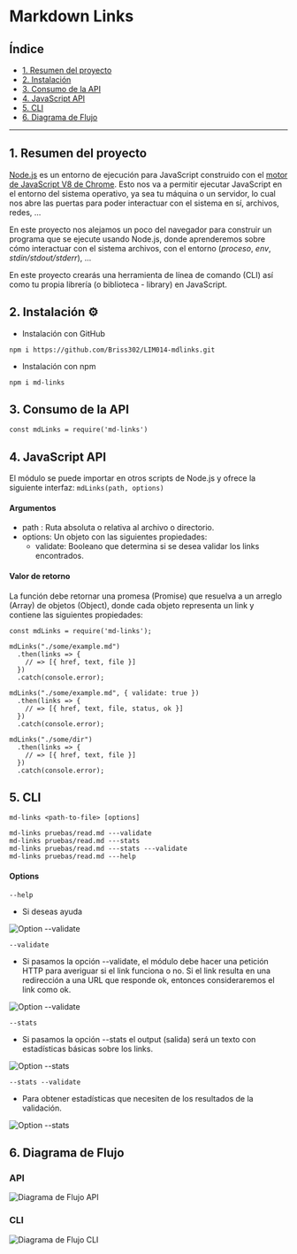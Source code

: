 # Markdown Links

## Índice

- [1. Resumen del proyecto](#1-Resumen-del-proyecto)
- [2. Instalación](#2-Instalación)
- [3. Consumo de la API](#3-Consumo-de-la-API)
- [4. JavaScript API](#4-JavaScript-API)
- [5. CLI](#5-CLI)
- [6. Diagrama de Flujo](#3-Diagrama-de-Flujo)

---

## 1. Resumen del proyecto

[Node.js](https://nodejs.org/es/) es un entorno de ejecución para JavaScript
construido con el [motor de JavaScript V8 de Chrome](https://developers.google.com/v8/).
Esto nos va a permitir ejecutar JavaScript en el entorno del sistema operativo,
ya sea tu máquina o un servidor, lo cual nos abre las puertas para poder
interactuar con el sistema en sí, archivos, redes, ...

En este proyecto nos alejamos un poco del navegador para construir un programa
que se ejecute usando Node.js, donde aprenderemos sobre cómo interactuar con el
sistema archivos, con el entorno (_proceso_, _env_, _stdin/stdout/stderr_), ...

En este proyecto crearás una herramienta de línea de comando (CLI) así como tu
propia librería (o biblioteca - library) en JavaScript.

## 2. Instalación ⚙️
- Instalación con GitHub
```
npm i https://github.com/Briss302/LIM014-mdlinks.git
```
- Instalación con npm
```
npm i md-links
```

## 3. Consumo de la API
```
const mdLinks = require('md-links')
```

## 4. JavaScript API
El módulo se puede importar en otros scripts de Node.js y ofrece la siguiente interfaz:
` mdLinks(path, options) `
#### Argumentos
- path : Ruta absoluta o relativa al archivo o directorio.
- options: Un objeto con las siguientes propiedades:
  - validate: Booleano que determina si se desea validar los links encontrados.

#### Valor de retorno

La función debe retornar una promesa (Promise) que resuelva a un arreglo (Array) de objetos (Object), donde cada objeto representa un link y contiene las siguientes propiedades:

```
const mdLinks = require('md-links');

mdLinks("./some/example.md")
  .then(links => {
    // => [{ href, text, file }]
  })
  .catch(console.error);

mdLinks("./some/example.md", { validate: true })
  .then(links => {
    // => [{ href, text, file, status, ok }]
  })
  .catch(console.error);

mdLinks("./some/dir")
  .then(links => {
    // => [{ href, text, file }]
  })
  .catch(console.error);
```
## 5. CLI 
` md-links <path-to-file> [options] `

```
md-links pruebas/read.md ---validate
md-links pruebas/read.md ---stats
md-links pruebas/read.md ---stats ---validate
md-links pruebas/read.md ---help
```
#### Options
`--help`
- Si deseas ayuda

![Option --validate](https://i.ibb.co/Jd4pCSy/help.png)

` --validate `
- Si pasamos la opción --validate, el módulo debe hacer una petición HTTP para averiguar si el link funciona o no. Si el link resulta en una redirección a una URL que responde ok, entonces consideraremos el link como ok.

 ![Option --validate](https://i.ibb.co/m0K0rYL/validate.png)

` --stats `
- Si pasamos la opción --stats el output (salida) será un texto con estadísticas básicas sobre los links.

![Option --stats](https://i.ibb.co/mBxzvRY/stats.png)

`--stats --validate`
- Para obtener estadísticas que necesiten de los resultados de la validación.

![Option --stats](https://i.ibb.co/MGZyhh7/va-st.png)

## 6. Diagrama de Flujo

### API

![Diagrama de Flujo API](https://i.ibb.co/MyvXs98/API.png)

### CLI

![Diagrama de Flujo CLI](https://i.ibb.co/d5ktbvk/CLI.png)
